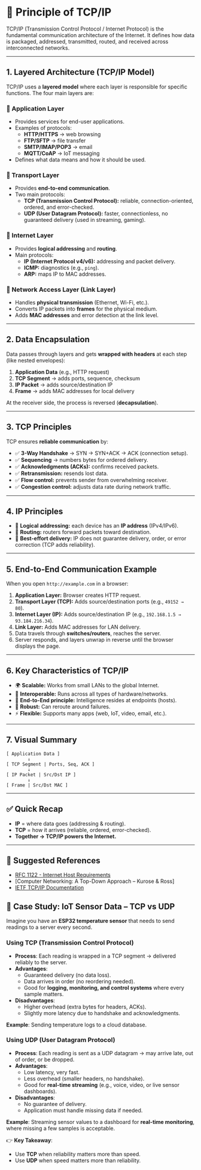 # 📡 Principle of TCP/IP

TCP/IP (Transmission Control Protocol / Internet Protocol) is the fundamental communication architecture of the Internet. It defines how data is packaged, addressed, transmitted, routed, and received across interconnected networks.

---

## 1. Layered Architecture (TCP/IP Model)

TCP/IP uses a **layered model** where each layer is responsible for specific functions. The four main layers are:

### 🔹 Application Layer
- Provides services for end-user applications.  
- Examples of protocols:  
  - **HTTP/HTTPS** → web browsing  
  - **FTP/SFTP** → file transfer  
  - **SMTP/IMAP/POP3** → email  
  - **MQTT/CoAP** → IoT messaging  
- Defines what data means and how it should be used.

### 🔹 Transport Layer
- Provides **end-to-end communication**.  
- Two main protocols:  
  - **TCP (Transmission Control Protocol):** reliable, connection-oriented, ordered, and error-checked.  
  - **UDP (User Datagram Protocol):** faster, connectionless, no guaranteed delivery (used in streaming, gaming).

### 🔹 Internet Layer
- Provides **logical addressing** and **routing**.  
- Main protocols:  
  - **IP (Internet Protocol v4/v6):** addressing and packet delivery.  
  - **ICMP:** diagnostics (e.g., `ping`).  
  - **ARP:** maps IP to MAC addresses.  

### 🔹 Network Access Layer (Link Layer)
- Handles **physical transmission** (Ethernet, Wi-Fi, etc.).  
- Converts IP packets into **frames** for the physical medium.  
- Adds **MAC addresses** and error detection at the link level.

---

## 2. Data Encapsulation

Data passes through layers and gets **wrapped with headers** at each step (like nested envelopes):

1. **Application Data** (e.g., HTTP request)
2. **TCP Segment** → adds ports, sequence, checksum  
3. **IP Packet** → adds source/destination IP  
4. **Frame** → adds MAC addresses for local delivery  

At the receiver side, the process is reversed (**decapsulation**).

---

## 3. TCP Principles

TCP ensures **reliable communication** by:
- ✅ **3-Way Handshake** → SYN → SYN+ACK → ACK (connection setup).  
- ✅ **Sequencing** → numbers bytes for ordered delivery.  
- ✅ **Acknowledgments (ACKs):** confirms received packets.  
- ✅ **Retransmission:** resends lost data.  
- ✅ **Flow control:** prevents sender from overwhelming receiver.  
- ✅ **Congestion control:** adjusts data rate during network traffic.

---

## 4. IP Principles

- 📍 **Logical addressing:** each device has an **IP address** (IPv4/IPv6).  
- 📍 **Routing:** routers forward packets toward destination.  
- 📍 **Best-effort delivery:** IP does not guarantee delivery, order, or error correction (TCP adds reliability).  

---

## 5. End-to-End Communication Example

When you open `http://example.com` in a browser:

1. **Application Layer:** Browser creates HTTP request.  
2. **Transport Layer (TCP):** Adds source/destination ports (e.g., `49152 → 80`).  
3. **Internet Layer (IP):** Adds source/destination IP (e.g., `192.168.1.5 → 93.184.216.34`).  
4. **Link Layer:** Adds MAC addresses for LAN delivery.  
5. Data travels through **switches/routers**, reaches the server.  
6. Server responds, and layers unwrap in reverse until the browser displays the page.  

---

## 6. Key Characteristics of TCP/IP

- 🌍 **Scalable:** Works from small LANs to the global Internet.  
- 🔄 **Interoperable:** Runs across all types of hardware/networks.  
- 🎯 **End-to-End principle:** Intelligence resides at endpoints (hosts).  
- 💪 **Robust:** Can reroute around failures.  
- ⚡ **Flexible:** Supports many apps (web, IoT, video, email, etc.).  

---

## 7. Visual Summary

```
[ Application Data ]  
        ↓  
[ TCP Segment | Ports, Seq, ACK ]  
        ↓  
[ IP Packet | Src/Dst IP ]  
        ↓  
[ Frame | Src/Dst MAC ]  
```

---

## ✅ Quick Recap

- **IP** = where data goes (addressing & routing).  
- **TCP** = how it arrives (reliable, ordered, error-checked).  
- **Together → TCP/IP powers the Internet.**  

---

## 📖 Suggested References
- [RFC 1122 - Internet Host Requirements](https://www.rfc-editor.org/rfc/rfc1122)  
- [Computer Networking: A Top-Down Approach – Kurose & Ross]  
- [IETF TCP/IP Documentation](https://www.ietf.org/)  


## 📌 Case Study: IoT Sensor Data – TCP vs UDP

Imagine you have an **ESP32 temperature sensor** that needs to send readings to a server every second.

### Using TCP (Transmission Control Protocol)
- **Process**: Each reading is wrapped in a TCP segment → delivered reliably to the server.
- **Advantages**:
  - Guaranteed delivery (no data loss).
  - Data arrives in order (no reordering needed).
  - Good for **logging, monitoring, and control systems** where every sample matters.
- **Disadvantages**:
  - Higher overhead (extra bytes for headers, ACKs).
  - Slightly more latency due to handshake and acknowledgments.

**Example**: Sending temperature logs to a cloud database.

### Using UDP (User Datagram Protocol)
- **Process**: Each reading is sent as a UDP datagram → may arrive late, out of order, or be dropped.
- **Advantages**:
  - Low latency, very fast.
  - Less overhead (smaller headers, no handshake).
  - Good for **real-time streaming** (e.g., voice, video, or live sensor dashboards).
- **Disadvantages**:
  - No guarantee of delivery.
  - Application must handle missing data if needed.

**Example**: Streaming sensor values to a dashboard for **real-time monitoring**, where missing a few samples is acceptable.

👉 **Key Takeaway**:  
- Use **TCP** when reliability matters more than speed.  
- Use **UDP** when speed matters more than reliability.  
